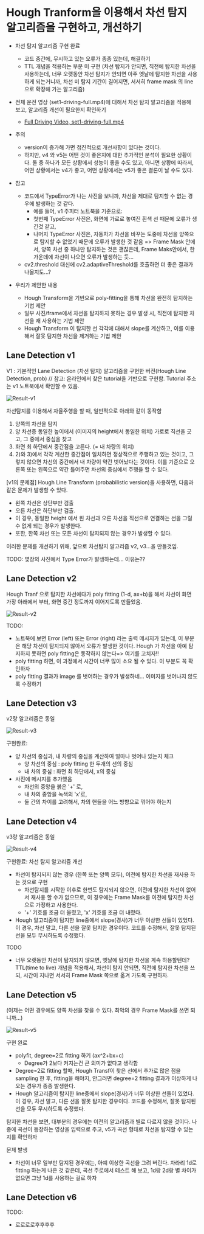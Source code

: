 # Hough Tranform을 이용해서 차선 탐지 알고리즘을 구현하고, 개선하기

* 차선 탐지 알고리즘 구현 완료
  * 코드 중간에, 무시하고 있는 오류가 종종 있는데, 해결하기
  * TTL 개념을 적용하는 부분 미 구현 (차선 탐지가 안되면, 직전에 탐지한 차선을 사용하는데, 너무 오랫동안 차선 탐지가 안되면 아주 옛날에 탐지한 차선을 사용하게 되는거니까, 차선 미 탐지 기간이 길어지면, 서서히 frame mask 의 line으로 확장해 가는 알고리즘)

* 전체 운전 영상 (set1-driving-full.mp4)에 대해서 차선 탐지 알고리즘을 적용해 보고, 알고리즘 개선이 필요한지 확인하기
  * [Full Driving Video, set1-driving-full.mp4](https://hallymackr-my.sharepoint.com/:v:/g/personal/tkim_hallymackr_onmicrosoft_com/ESzF8GNrz-pAmnYmNBgNLLYB0aKXl51CJZtXF5gV2umIrA?e=UE7Fvu)

* 주의
  * version이 증가해 가면 점진적으로 개선사항이 있다는 것이다.
  * 하지만, v4 와 v5는 어떤 것이 좋은지에 대한 추가적인 분석이 필요한 상황이다. 둘 중 하나가 모든 상황에서 성능이 좋을 수도 있고, 아니면 상황에 따라서, 어떤 상황에서는 v4가 좋고, 어떤 상황에서는 v5가 좋은 결론이 날 수도 있다.

* 참고
  * 코드에서 TypeError가 나는 사진을 보니까, 차선을 제대로 탐지할 수 없는 경우에 발생하는 것 같다. 
    * 예를 들어, v1 주피터 노트북을 기준으로:
    * 첫번째 TypeError 사진은, 화면에 가로로 놓여진 흰색 선 때문에 오류가 생긴것 같고,
    * 나머지 TypeError 사진은, 자동차가 차선을 바꾸는 도중에 차선을 양쪽으로 탐지할 수 없었기 때문에 오류가 발생한 것 같음 => Frame Mask 안에서, 양쪽 차선 중 하나만 탐지하는 것은 괜찮은데, Frame Maks안에서, 한 가운데에 차선이 나오면 오류가 발생하는 듯...
  * cv2.threshold 대신에 cv2.adaptiveThreshold를 호출하면 더 좋은 결과가 나올지도...?

* 우리가 제안한 내용
  * Hough Transform을 기반으로 poly-fitting을 통해 차선을 완전히 탐지하는 기법 제안
  * 일부 사진/frame에서 차선을 탐지하지 못하는 경우 발생 시, 직전에 탐지한 차선을 재 사용하는 기법 제안
  * Hough Transform 이 탐지한 선 각각에 대해서 slope를 계산하고, 이를 이용해서 잘못 탐지한 차선을 제거하는 기법 제안

## Lane Detection v1

V1 : 기본적인 Lane Detection (차선 탐지) 알고리즘을 구현한 버전(Hough Line Detection, prob) // 참고: 온라인에서 찾은 tutorial을 기반으로 구현함. Tutorial 주소는 v1 노트북에서 확인할 수 있음.

![Result-v1](./v1-out-imgs/detection-result.png)

차선탐지를 이용해서 자율주행을 할 때, 일반적으로 아래와 같이 동작함
1) 양쪽의 차선을 탐지
2) 양 차선증 동일한 높이에서 (이미지의 height에서 동일한 위치) 가로로 직선을 긋고, 그 중에서 중심을 찾고
3) 화면 최 하단에서 중간점을 고른다. (= 내 차량의 위치)
4) 2)와 3)에서 각각 계산한 중간점이 일치하면 정상적으로 주행하고 있는 것이고, 그렇지 않으면 차선의 중간에서 내 차량이 약간 벗어났다는 것이다. 이를 기준으로 오른쪽 또는 왼쪽으로 약간 틀어주면 차선의 중심에서 주행을 할 수 있다.

[v1의 문제점] Hough Line Transform (probabilistic version)을 사용하면, 다음과 같은 문제가 발생할 수 있다.
* 왼쪽 차선은 상단부만 검출
* 오른 차선은 하단부만 검출.
* 이 경우, 동일한 height 에서 왼 차선과 오른 차선을 직선으로 연결하는 선을 그릴 수 없게 되는 경우가 발생한다.
* 또한, 한쪽 차선 또는 모든 차선이 탐지되지 않는 경우가 발생할 수 있다.

이러한 문제를 개선하기 위해, 앞으로 차선탐지 알고리즘 v2, v3...을 만들것임.

TODO: 몇장의 사진에서 Type Error가 발생하는데... 이유는??

## Lane Detection v2

Hough Tranf 으로 탐지한 차선에다가 poly fitting (1-d, ax+b)을 해서 차선이 화면 가장 아래에서 부터, 화면 중간 정도까지 이어지도록 만들었음.

![Result-v2](./v2-out-imgs/detection-result.png)

TODO: 
* 노트북에 보면 Error (left) 또는 Error (right) 라는 출력 메시지가 있는데, 이 부분은 해당 차선이 탐지되지 않아서 오류가 발생한 것이다. Hough 가 차선을 아예 탐지하지 못하면 poly fitting은 동작하지 않는다=> 여기를 고치자!!
* poly fitting 하면, 이 과정에서 시간이 너무 많이 소요 될 수 있다. 이 부분도 꼭 확인하자
* poly fitting 결과가 image 를 벗어하는 경우가 발생하네... 이미지를 벗어나지 않도록 수정하기

## Lane Detection v3
v2랑 알고리즘은 동일

![Result-v3](./v3-out-imgs/detection-result.png)

구현완료:
* 양 차선의 중심과, 내 차량의 중심을 계산하여 얼마나 벗어나 있는지 체크
  * 양 차선의 중심 : poly fitting 한 두개의 선의 중심
  * 내 차의 중심 : 화면 최 하단에서, x의 중심
* 사진에 메시지를 추가했음
  * 차선의 중앙을 붉은 '+' 로, 
  * 내 차의 중앙을 녹색의 'x'로,
  * 둘 간의 차이를 고려해서, 차의 핸들을 어느 방향으로 꺾어야 하는지

## Lane Detection v4
v3랑 알고리즘은 동일

![Result-v4](./v4-out-imgs/detection-result.png)

구현완료: 차선 탐지 알고리즘 개선
* 차선이 탐지되지 않는 경우 (한쪽 또는 양쪽 모두), 이전에 탐지한 차선을 재사용 하는 것으로 구현
  * 차선탐지를 시작한 이후로 한번도 탐지되지 않으면, 이전에 탐지한 차선이 없어서 재사용 할 수가 없으므로, 이 경우에는 Frame Mask를 이전에 탐지한 차선으로 가정하고 사용한다.
  * '+' 기호를 조금 더 올렸고, 'x' 기호를 조금 더 내렸다.
* Hough 알고리즘이 탐지한 line중에서 slope(경사)가 너무 이상한 선들이 있었다. 이 경우, 차선 말고, 다른 선을 잘못 탐지한 경우이다. 코드를 수정해서, 잘못 탐지된 선을 모두 무시하도록 수정했다.  

TODO
* 너무 오랫동안 차선이 탐지되지 않으면, 옛날에 탐지한 차선을 계속 하용할텐데? TTL(time to live) 개념을 적용해서, 차선이 탐지 안되면, 직전에 탐지한 차선을 쓰되, 시간이 지나면 서서히 Frame Mask 쪽으로 옮겨 가도록 구현하자.

## Lane Detection v5

(이제는 어떤 경우에도 양쪽 차선을 찾을 수 있다. 최악의 경우 Frame Mask를 쓰면 되니까...)

![Result-v5](./v5-out-imgs/detection-result.png)

구현 완료
* polyfit, degree=2로 fitting 하기 (ax^2+bx+c)
  * Degree가 2보다 커지는건 큰 의미가 없다고 생각함
* Degree=2로 fitting 할때, Hough Transf이 찾은 선에서 추가로 많은 점을 sampling 한 후, fitting을 해야지, 안그러면 degree=2 fitting 결과가 이상하게 나오는 경우가 종종 발생한다.
* Hough 알고리즘이 탐지한 line중에서 slope(경사)가 너무 이상한 선들이 있었다. 이 경우, 차선 말고, 다른 선을 잘못 탐지한 경우이다. 코드를 수정해서, 잘못 탐지된 선을 모두 무시하도록 수정했다.

탐지한 차선을 보면, 대부분의 경우에는 이전의 알고리즘과 별로 다르지 않을 것이다. 나중에 곡선이 등장하는 영상을 입력으로 주고, v5가 곡선 형태로 차선을 탐지할 수 있는지를 확인하자

문제 발생
- 차선이 너무 일부만 탐지된 경우에는, 아예 이상한 곡선을 그려 버린다. 차라리 1d로 fitting 하는게 나은 것 같은데, 곡선 주로에서 테스트 해 보고, 1d랑 2d랑 별 차이가 없으면 그냥 1d를 사용하는 걸로 하자

## Lane Detection v6

TODO: 
* 로로로로후후후후

